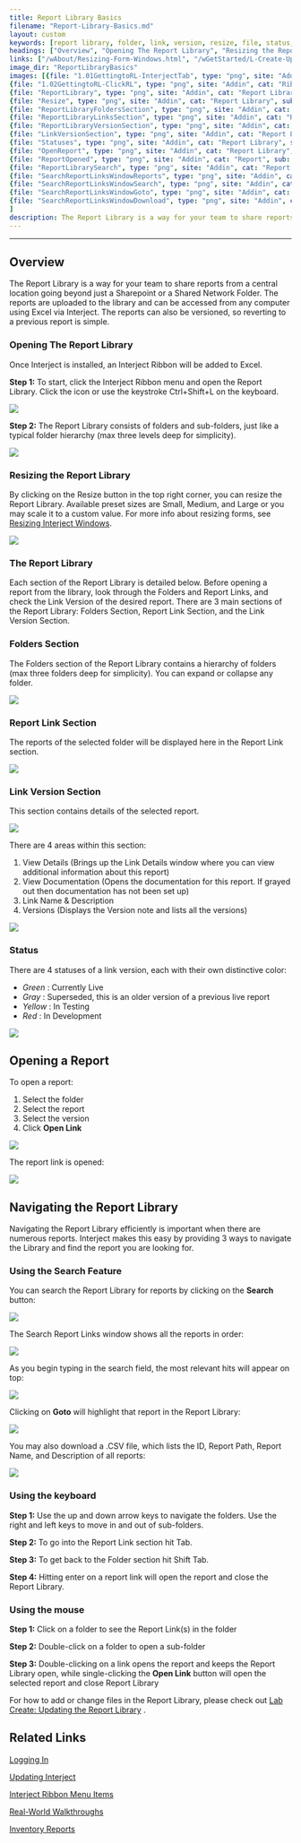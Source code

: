 ```yaml
---
title: Report Library Basics
filename: "Report-Library-Basics.md"
layout: custom
keywords: [report library, folder, link, version, resize, file, status, navigate, search]
headings: ["Overview", "Opening The Report Library", "Resizing the Report Library", "The Report Library", "Folders Section", "Report Link Section", "Link Version Section", "Status", "Opening a Report", "Navigating the Report Library", "Using the Search Feature", "Using the keyboard", "Using the mouse", "Using the Diagnostics Form", "Related Links"]
links: ["/wAbout/Resizing-Form-Windows.html", "/wGetStarted/L-Create-UpdatingReportLibrary", "/wAbout/Logging-In.html", "/wAbout/Updating-Interject.html", "/wGetStarted/INTERJECT-Ribbon-Menu-Items.html", "/wAbout/Real-World-Walkthroughs.html", "/wAbout/Inventory-Reports.html"]
image_dir: "ReportLibraryBasics"
images: [{file: "1.01GettingtoRL-InterjectTab", type: "png", site: "Addin", cat: "Ribbon", sub: "", report: "", ribbon: "Simple", config: ""}, 
{file: "1.02GettingtoRL-ClickRL", type: "png", site: "Addin", cat: "Ribbon", sub: "", report: "", ribbon: "Simple", config: ""}, 
{file: "ReportLibrary", type: "png", site: "Addin", cat: "Report Library", sub: "", report: "Interject Inventory Demo", ribbon: "", config: ""}, 
{file: "Resize", type: "png", site: "Addin", cat: "Report Library", sub: "Resize", report: "", ribbon: "", config: ""}, 
{file: "ReportLibraryFoldersSection", type: "png", site: "Addin", cat: "Report Library", sub: "", report: "Interject Inventory Demo", ribbon: "", config: ""}, 
{file: "ReportLibraryLinksSection", type: "png", site: "Addin", cat: "Report Library", sub: "", report: "Interject Inventory Demo", ribbon: "", config: ""}, 
{file: "ReportLibraryVersionSection", type: "png", site: "Addin", cat: "Report Library", sub: "", report: "Interject Inventory Demo", ribbon: "", config: ""}, 
{file: "LinkVersionSection", type: "png", site: "Addin", cat: "Report Library", sub: "", report: "", ribbon: "", config: ""}, 
{file: "Statuses", type: "png", site: "Addin", cat: "Report Library", sub: "", report: "", ribbon: "", config: ""}, 
{file: "OpenReport", type: "png", site: "Addin", cat: "Report Library", sub: "", report: "Interject Inventory Demo", ribbon: "", config: ""}, 
{file: "ReportOpened", type: "png", site: "Addin", cat: "Report", sub: "", report: "Quick Customer Search", ribbon: "Advanced", config: ""}, 
{file: "ReportLibrarySearch", type: "png", site: "Addin", cat: "Report Library", sub: "", report: "", ribbon: "", config: ""}, 
{file: "SearchReportLinksWindowReports", type: "png", site: "Addin", cat: "Report Library", sub: "Search", report: "", ribbon: "", config: ""}, 
{file: "SearchReportLinksWindowSearch", type: "png", site: "Addin", cat: "Report Library", sub: "Search", report: "", ribbon: "", config: ""}, 
{file: "SearchReportLinksWindowGoto", type: "png", site: "Addin", cat: "Report Library", sub: "Search", report: "", ribbon: "", config: ""}, 
{file: "SearchReportLinksWindowDownload", type: "png", site: "Addin", cat: "Report Library", sub: "Search", report: "", ribbon: "", config: ""}
]
description: The Report Library is a way for your team to share reports from a central location going beyond just a Sharepoint or a Shared Network Folder.The reports are uploaded to the library and can be accessed from any computer using Excel via Interject.
---
```

* * *

## Overview

The Report Library is a way for your team to share reports from a central location going beyond just a Sharepoint or a Shared Network Folder. The reports are uploaded to the library and can be accessed from any computer using Excel via Interject. The reports can also be versioned, so reverting to a previous report is simple.

### Opening The Report Library

Once Interject is installed, an Interject Ribbon will be added to Excel.

**Step 1:** To start, click the Interject Ribbon menu and open the Report Library. Click the icon or use the keystroke Ctrl+Shift+L on the keyboard.

![](/images/ReportLibraryBasics/Ribbon.png)
<br>

**Step 2:** The Report Library consists of folders and sub-folders, just like a typical folder hierarchy (max three levels deep for simplicity).

![](/images/ReportLibraryBasics/ReportLibrary.png)
<br>

### Resizing the Report Library

By clicking on the Resize button in the top right corner, you can resize the Report Library. Available preset sizes are Small, Medium, and Large or you may scale it to a custom value. For more info about resizing forms, see [Resizing Interject Windows](/wAbout/Resizing-Form-Windows.html).

![](/images/ReportLibraryBasics/Resize.png)
<br>

### The Report Library

Each section of the Report Library is detailed below. Before opening a report from the library, look through the Folders and Report Links, and check the Link Version of the desired report. There are 3 main sections of the Report Library: Folders Section, Report Link Section, and the Link Version Section.

### Folders Section

The Folders section of the Report Library contains a hierarchy of folders (max three folders deep for simplicity). You can expand or collapse any folder.

![](/images/ReportLibraryBasics/ReportLibraryFoldersSection.png)
<br>

### Report Link Section

The reports of the selected folder will be displayed here in the Report Link section.

![](/images/ReportLibraryBasics/ReportLibraryLinksSection.png)
<br>

### Link Version Section

This section contains details of the selected report.

![](/images/ReportLibraryBasics/ReportLibraryVersionSection.png)
<br>

There are 4 areas within this section:

1. View Details (Brings up the Link Details window where you can view additional information about this report)
2. View Documentation (Opens the documentation for this report. If grayed out then documentation has not been set up)
3. Link Name & Description
4. Versions (Displays the Version note and lists all the versions)

![](/images/ReportLibraryBasics/LinkVersionSection.png)
<br>

### Status

There are 4 statuses of a link version, each with their own distinctive color:

* _Green_ : Currently Live
* _Gray_ : Superseded, this is an older version of a previous live report
* _Yellow_ : In Testing
* _Red_ : In Development

![](/images/ReportLibraryBasics/Statuses.png)
<br>

## Opening a Report

To open a report:

1. Select the folder
2. Select the report
3. Select the version
4. Click **Open Link**

![](/images/ReportLibraryBasics/OpenReport.png)
<br>

The report link is opened:

![](/images/ReportLibraryBasics/ReportOpened.png)
<br>

## Navigating the Report Library

Navigating the Report Library efficiently is important when there are numerous reports. Interject makes this easy by providing 3 ways to navigate the Library and find the report you are looking for.

### Using the Search Feature

You can search the Report Library for reports by clicking on the **Search** button:

![](/images/ReportLibraryBasics/ReportLibrarySearch.png)
<br>

The Search Report Links window shows all the reports in order:

![](/images/ReportLibraryBasics/SearchReportLinksWindowReports.png)
<br>

As you begin typing in the search field, the most relevant hits will appear on top:

![](/images/ReportLibraryBasics/SearchReportLinksWindowSearch.png)
<br>

Clicking on **Goto** will highlight that report in the Report Library:

![](/images/ReportLibraryBasics/SearchReportLinksWindowGoto.png)
<br>

You may also download a .CSV file, which lists the ID, Report Path, Report Name, and Description of all reports:

![](/images/ReportLibraryBasics/SearchReportLinksWindowDownload.png)
<br>

### Using the keyboard

**Step 1:** Use the up and down arrow keys to navigate the folders. Use the right and left keys to move in and out of sub-folders.

**Step 2:** To go into the Report Link section hit Tab.

**Step 3:** To get back to the Folder section hit Shift Tab.

**Step 4:** Hitting enter on a report link will open the report and close the Report Library.

### Using the mouse

**Step 1:** Click on a folder to see the Report Link(s) in the folder

**Step 2:** Double-click on a folder to open a sub-folder

**Step 3:** Double-clicking on a link opens the report and keeps the Report Library open, while single-clicking the **Open Link** button will open the selected report and close Report Library

For how to add or change files in the Report Library, please check out [Lab Create: Updating the Report Library](/wGetStarted/L-Create-UpdatingReportLibrary) .

## Related Links

[Logging In](/wAbout/Logging-In.html)

[Updating Interject](/wAbout/Updating-Interject.html)

[Interject Ribbon Menu Items](/wGetStarted/INTERJECT-Ribbon-Menu-Items.html)

[Real-World Walkthroughs](/wAbout/Real-World-Walkthroughs.html)

[Inventory Reports](/wAbout/Inventory-Reports.html)

